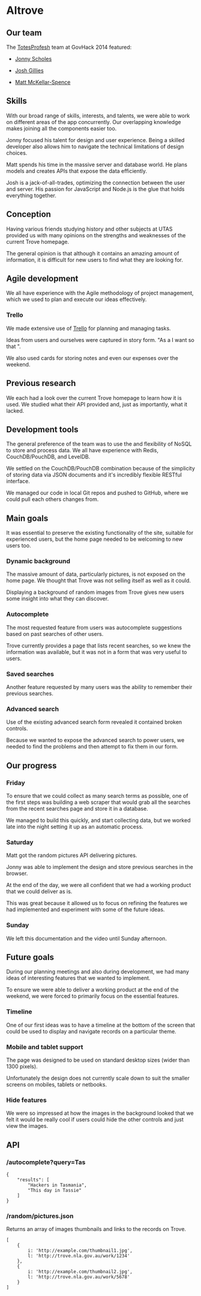 # Altrove

## Our team

The [TotesProfesh](http://totesprofe.sh) team at GovHack 2014 featured:

- [Jonny Scholes](https://github.com/joshgillies)

- [Josh Gillies](https://github.com/jonnyscholes)

- [Matt McKellar-Spence](https://github.com/MattMS)


## Skills

With our broad range of skills, interests, and talents, we were
able to work on different areas of the app concurrently.
Our overlapping knowledge makes joining all the components easier too.

Jonny focused his talent for design and user experience.
Being a skilled developer also allows him to navigate the technical
limitations of design choices.

Matt spends his time in the massive server and database world.
He plans models and creates APIs that expose the data efficiently.

Josh is a jack-of-all-trades, optimizing the connection between the user
and server.
His passion for JavaScript and Node.js is the glue that holds everything
together.


## Conception

Having various friends studying history and other subjects at UTAS
provided us with many opinions on the strengths and weaknesses of the
current Trove homepage.

The general opinion is that although it contains an amazing amount of
information, it is difficult for new users to find what they are looking
for.


## Agile development

We all have experience with the Agile methodology of project management,
which we used to plan and execute our ideas effectively.


### Trello

We made extensive use of [Trello](https://trello.com/) for planning and
managing tasks.

Ideas from users and ourselves were captured in story form.
"As a <user> I want <desired feature> so that <improvement gained>".

We also used cards for storing notes and even our expenses over the
weekend.


## Previous research

We each had a look over the current Trove homepage to learn how it is used.
We studied what their API provided and, just as importantly, what it
lacked.


## Development tools

The general preference of the team was to use the and flexibility of NoSQL to store and process data.
We all have experience with Redis, CouchDB/PouchDB, and LevelDB.

We settled on the CouchDB/PouchDB combination because of the simplicity of storing data via JSON documents and it's incredibly flexible RESTful interface.

We managed our code in local Git repos and pushed to GitHub, where we could
pull each others changes from.


## Main goals

It was essential to preserve the existing functionality of the site,
suitable for experienced users, but the home page needed to be welcoming
to new users too.


### Dynamic background

The massive amount of data, particularly pictures, is not exposed on the
home page.
We thought that Trove was not selling itself as well as it could.

Displaying a background of random images from Trove gives new users some
insight into what they can discover.


### Autocomplete

The most requested feature from users was autocomplete suggestions based
on past searches of other users.

Trove currently provides a page that lists recent searches, so we knew
the information was available, but it was not in a form that was very
useful to users.


### Saved searches

Another feature requested by many users was the ability to remember
their previous searches.


### Advanced search

Use of the existing advanced search form revealed it contained broken
controls.

Because we wanted to expose the advanced search to power users, we
needed to find the problems and then attempt to fix them in our form.


## Our progress

### Friday

To ensure that we could collect as many search terms as possible, one
of the first steps was building a web scraper that would grab all the
searches from the recent searches page and store it in a database.

We managed to build this quickly, and start collecting data, but we
worked late into the night setting it up as an automatic process.


### Saturday

Matt got the random pictures API delivering pictures.

Jonny was able to implement the design and store previous searches in
the browser.

At the end of the day, we were all confident that we had a working
product that we could deliver as is.

This was great because it allowed us to focus on refining the features
we had implemented and experiment with some of the future ideas.


### Sunday

We left this documentation and the video until Sunday afternoon.


## Future goals

During our planning meetings and also during development, we had many
ideas of interesting features that we wanted to implement.

To ensure we were able to deliver a working product at the end of the
weekend, we were forced to primarily focus on the essential features.


### Timeline

One of our first ideas was to have a timeline at the bottom of the
screen that could be used to display and navigate records on a
particular theme.


### Mobile and tablet support

The page was designed to be used on standard desktop sizes (wider than
1300 pixels).

Unfortunately the design does not currently scale down to suit the
smaller screens on mobiles, tablets or netbooks.


### Hide features

We were so impressed at how the images in the background looked that we
felt it would be really cool if users could hide the other controls and
just view the images.


## API

### /autocomplete?query=Tas

	{
		"results": [
			"Hackers in Tasmania",
			"This day in Tassie"
		]
	}


### /random/pictures.json

Returns an array of images thumbnails and links to the records on Trove.

	[
		{
			i: 'http://example.com/thumbnail1.jpg',
			l: 'http://trove.nla.gov.au/work/1234'
		},
		{
			i: 'http://example.com/thumbnail2.jpg',
			l: 'http://trove.nla.gov.au/work/5678'
		}
	]
